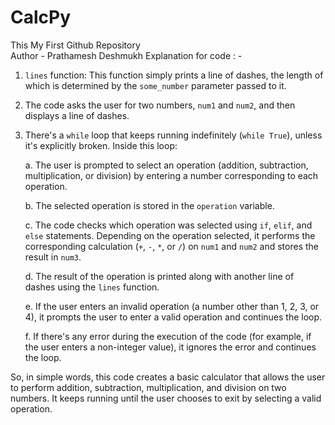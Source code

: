 # CalcPy
This My First Github Repository 
<br>
Author - Prathamesh Deshmukh
Explanation for code : -
<br>
1. `lines` function: This function simply prints a line of dashes, the length of which is determined by the `some_number` parameter passed to it.

2. The code asks the user for two numbers, `num1` and `num2`, and then displays a line of dashes.

3. There's a `while` loop that keeps running indefinitely (`while True`), unless it's explicitly broken. Inside this loop:

   a. The user is prompted to select an operation (addition, subtraction, multiplication, or division) by entering a number corresponding to each operation.
   
   b. The selected operation is stored in the `operation` variable.
   
   c. The code checks which operation was selected using `if`, `elif`, and `else` statements. Depending on the operation selected, it performs the corresponding calculation (`+`, `-`, `*`, or `/`) on `num1` and `num2` and stores the result in `num3`.
   
   d. The result of the operation is printed along with another line of dashes using the `lines` function.
   
   e. If the user enters an invalid operation (a number other than 1, 2, 3, or 4), it prompts the user to enter a valid operation and continues the loop.
   
   f. If there's any error during the execution of the code (for example, if the user enters a non-integer value), it ignores the error and continues the loop.

So, in simple words, this code creates a basic calculator that allows the user to perform addition, subtraction, multiplication, and division on two numbers. It keeps running until the user chooses to exit by selecting a valid operation.
